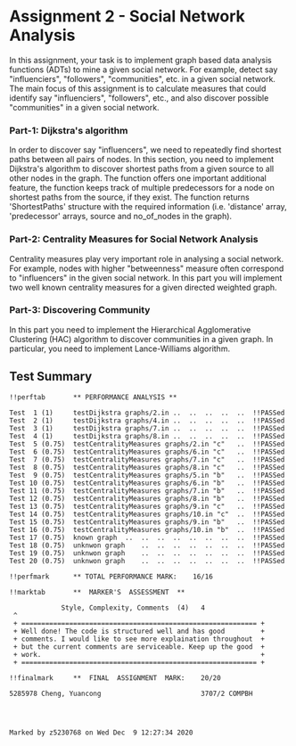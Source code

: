 # Assignment 2 - Social Network Analysis  
In this assignment, your task is to implement graph based data analysis functions (ADTs) to mine a given social network. For example, detect say "influenciers", "followers", "communities", etc. in a given social network. The main focus of this assignment is to calculate measures that could identify say "influenciers", "followers", etc., and also discover possible "communities" in a given social network.  

### Part-1: Dijkstra's algorithm  
In order to discover say "influencers", we need to repeatedly find shortest paths between all pairs of nodes. In this section, you need to implement Dijkstra's algorithm to discover shortest paths from a given source to all other nodes in the graph. The function offers one important additional feature, the function keeps track of multiple predecessors for a node on shortest paths from the source, if they exist. The function returns 'ShortestPaths' structure with the required information (i.e. 'distance' array, 'predecessor' arrays, source and no_of_nodes in the graph).

### Part-2: Centrality Measures for Social Network Analysis
Centrality measures play very important role in analysing a social network. For example, nodes with higher "betweenness" measure often correspond to "influencers" in the given social network. In this part you will implement two well known centrality measures for a given directed weighted graph.

### Part-3: Discovering Community
In this part you need to implement the Hierarchical Agglomerative Clustering (HAC) algorithm to discover communities in a given graph. In particular, you need to implement Lance-Williams algorithm.

## Test Summary
```
!!perftab       ** PERFORMANCE ANALYSIS **

Test  1 (1)     testDijkstra graphs/2.in ..  ..  ..  ..  ..  !!PASSed
Test  2 (1)     testDijkstra graphs/4.in ..  ..  ..  ..  ..  !!PASSed
Test  3 (1)     testDijkstra graphs/7.in ..  ..  ..  ..  ..  !!PASSed
Test  4 (1)     testDijkstra graphs/8.in ..  ..  ..  ..  ..  !!PASSed
Test  5 (0.75)  testCentralityMeasures graphs/2.in "c"   ..  !!PASSed
Test  6 (0.75)  testCentralityMeasures graphs/6.in "c"   ..  !!PASSed
Test  7 (0.75)  testCentralityMeasures graphs/7.in "c"   ..  !!PASSed
Test  8 (0.75)  testCentralityMeasures graphs/8.in "c"   ..  !!PASSed
Test  9 (0.75)  testCentralityMeasures graphs/5.in "b"   ..  !!PASSed
Test 10 (0.75)  testCentralityMeasures graphs/6.in "b"   ..  !!PASSed
Test 11 (0.75)  testCentralityMeasures graphs/7.in "b"   ..  !!PASSed
Test 12 (0.75)  testCentralityMeasures graphs/8.in "b"   ..  !!PASSed
Test 13 (0.75)  testCentralityMeasures graphs/9.in "c"   ..  !!PASSed
Test 14 (0.75)  testCentralityMeasures graphs/10.in "c"  ..  !!PASSed
Test 15 (0.75)  testCentralityMeasures graphs/9.in "b"   ..  !!PASSed
Test 16 (0.75)  testCentralityMeasures graphs/10.in "b"  ..  !!PASSed
Test 17 (0.75)  known graph  ..  ..  ..  ..  ..  ..  ..  ..  !!PASSed
Test 18 (0.75)  unknwon graph    ..  ..  ..  ..  ..  ..  ..  !!PASSed
Test 19 (0.75)  unknwon graph    ..  ..  ..  ..  ..  ..  ..  !!PASSed
Test 20 (0.75)  unknwon graph    ..  ..  ..  ..  ..  ..  ..  !!PASSed

!!perfmark      ** TOTAL PERFORMANCE MARK:    16/16

!!marktab       **  MARKER'S  ASSESSMENT  **

             Style, Complexity, Comments  (4)   4
 ^
 + =========================================================== +
 + Well done! The code is structured well and has good         +
 + comments. I would like to see more explaination throughout  +
 + but the current comments are serviceable. Keep up the good  +
 + work.                                                       +
 + =========================================================== +

!!finalmark     **  FINAL  ASSIGNMENT  MARK:    20/20

5285978 Cheng, Yuancong                         3707/2 COMPBH




Marked by z5230768 on Wed Dec  9 12:27:34 2020
```